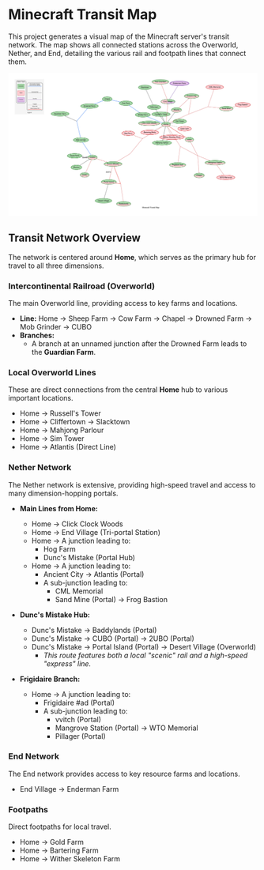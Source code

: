 # Minecraft Transit Map

This project generates a visual map of the Minecraft server's transit network. The map shows all connected stations across the Overworld, Nether, and End, detailing the various rail and footpath lines that connect them.

![map.svg](./map.svg)

## Transit Network Overview

The network is centered around **Home**, which serves as the primary hub for travel to all three dimensions.

### Intercontinental Railroad (Overworld)

The main Overworld line, providing access to key farms and locations.

*   **Line:** Home -> Sheep Farm -> Cow Farm -> Chapel -> Drowned Farm -> Mob Grinder -> CUBO
*   **Branches:**
    *   A branch at an unnamed junction after the Drowned Farm leads to the **Guardian Farm**.

### Local Overworld Lines

These are direct connections from the central **Home** hub to various important locations.

*   Home -> Russell's Tower
*   Home -> Cliffertown -> Slacktown
*   Home -> Mahjong Parlour
*   Home -> Sim Tower
*   Home -> Atlantis (Direct Line)

### Nether Network

The Nether network is extensive, providing high-speed travel and access to many dimension-hopping portals.

*   **Main Lines from Home:**
    *   Home -> Click Clock Woods
    *   Home -> End Village (Tri-portal Station)
    *   Home -> A junction leading to:
        *   Hog Farm
        *   Dunc's Mistake (Portal Hub)
    *   Home -> A junction leading to:
        *   Ancient City -> Atlantis (Portal)
        *   A sub-junction leading to:
            *   CML Memorial
            *   Sand Mine (Portal) -> Frog Bastion

*   **Dunc's Mistake Hub:**
    *   Dunc's Mistake -> Baddylands (Portal)
    *   Dunc's Mistake -> CUBO (Portal) -> 2UBO (Portal)
    *   Dunc's Mistake -> Portal Island (Portal) -> Desert Village (Overworld)
        *   *This route features both a local "scenic" rail and a high-speed "express" line.*

*   **Frigidaire Branch:**
    *   Home -> A junction leading to:
        *   Frigidaire #ad (Portal)
        *   A sub-junction leading to:
            *   vvitch (Portal)
            *   Mangrove Station (Portal) -> WTO Memorial
            *   Pillager (Portal)

### End Network

The End network provides access to key resource farms and locations.

*   End Village -> Enderman Farm

### Footpaths

Direct footpaths for local travel.

*   Home -> Gold Farm
*   Home -> Bartering Farm
*   Home -> Wither Skeleton Farm
